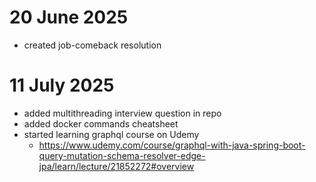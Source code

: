 # 20 June 2025
- created job-comeback resolution

# 11 July 2025
- added multithreading interview question in repo
- added docker commands cheatsheet
- started learning graphql course on Udemy
  - https://www.udemy.com/course/graphql-with-java-spring-boot-query-mutation-schema-resolver-edge-jpa/learn/lecture/21852272#overview


